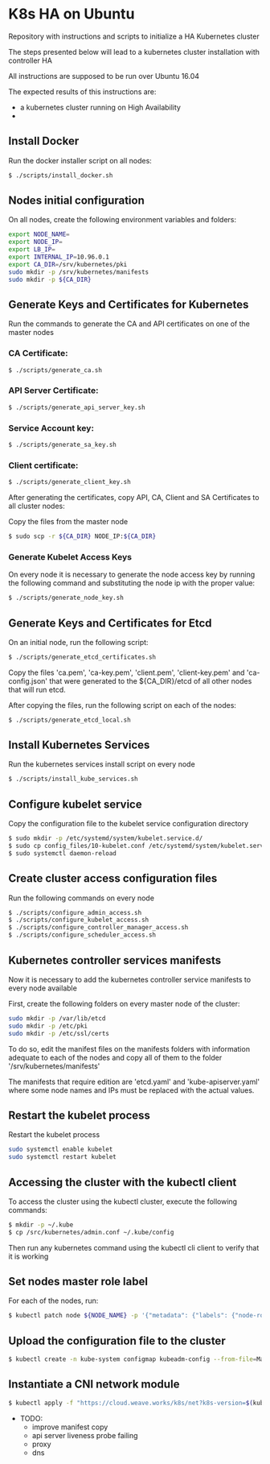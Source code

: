 # K8s HA on Ubuntu


Repository with instructions and scripts to initialize a HA Kubernetes cluster

The steps presented below will lead to a kubernetes cluster installation with controller HA

All instructions are supposed to be run over Ubuntu 16.04

The expected results of this instructions are:

 * a kubernetes cluster running on High Availability
 *

## Install Docker

Run the docker installer script on all nodes:

```bash
$ ./scripts/install_docker.sh
```

## Nodes initial configuration

On all nodes, create the following environment variables and folders:

```bash
export NODE_NAME=
export NODE_IP=
export LB_IP=
export INTERNAL_IP=10.96.0.1
export CA_DIR=/srv/kubernetes/pki
sudo mkdir -p /srv/kubernetes/manifests
sudo mkdir -p ${CA_DIR} 
```

## Generate Keys and Certificates for Kubernetes

Run the commands to generate the CA and API certificates on one of the master nodes

### CA Certificate:

```bash
$ ./scripts/generate_ca.sh
```

### API Server Certificate:

```bash
$ ./scripts/generate_api_server_key.sh
```

### Service Account key:

```bash
$ ./scripts/generate_sa_key.sh
```

### Client certificate:

```bash
$ ./scripts/generate_client_key.sh
```

After generating the certificates, copy API, CA, Client and SA Certificates to all cluster nodes:

Copy the files from the master node

```bash
$ sudo scp -r ${CA_DIR} NODE_IP:${CA_DIR}
```

### Generate Kubelet Access Keys

On every node it is necessary to generate the node access key by running the following command and substituting the node ip with the proper value:

```bash
$ ./scripts/generate_node_key.sh
```
 
## Generate Keys and Certificates for Etcd

On an initial node, run the following script:

```bash
$ ./scripts/generate_etcd_certificates.sh
```

Copy the files 'ca.pem', 'ca-key.pem', 'client.pem', 'client-key.pem' and 'ca-config.json' that were generated to the ${CA_DIR}/etcd of all other nodes that will run etcd.

After copying the files, run the following script on each of the nodes:

```bash
$ ./scripts/generate_etcd_local.sh
```


## Install Kubernetes Services

Run the kubernetes services install script on every node

```bash
$ ./scripts/install_kube_services.sh
```

## Configure kubelet service

Copy the configuration file to the kubelet service configuration directory

```bash
$ sudo mkdir -p /etc/systemd/system/kubelet.service.d/
$ sudo cp config_files/10-kubelet.conf /etc/systemd/system/kubelet.service.d/
$ sudo systemctl daemon-reload
```

## Create cluster access configuration files

Run the following commands on every node

```bash
$ ./scripts/configure_admin_access.sh
$ ./scripts/configure_kubelet_access.sh
$ ./scripts/configure_controller_manager_access.sh
$ ./scripts/configure_scheduler_access.sh
```

## Kubernetes controller services manifests

Now it is necessary to add the kubernetes controller service manifests to every node available

First, create the following folders on every master node of the cluster:

```bash
sudo mkdir -p /var/lib/etcd
sudo mkdir -p /etc/pki
sudo mkdir -p /etc/ssl/certs
```

To do so, edit the manifest files on the manifests folders with information adequate to each of the nodes and copy all of them to the folder '/srv/kubernetes/manifests'

The manifests that require edition are 'etcd.yaml' and 'kube-apiserver.yaml' where some node names and IPs must be replaced with the actual values.

## Restart the kubelet process

Restart the kubelet process

```bash
sudo systemctl enable kubelet
sudo systemctl restart kubelet
```

## Accessing the cluster with the kubectl client

To access the cluster using the kubectl cluster, execute the following commands:

```bash
$ mkdir -p ~/.kube
$ cp /src/kubernetes/admin.conf ~/.kube/config
```

Then run any kubernetes command using the kubectl cli client to verify that it is working

## Set nodes master role label


For each of the nodes, run:
```bash
$ kubectl patch node ${NODE_NAME} -p '{"metadata": {"labels": {"node-role.kubernetes.io/master": ""}}}'
```
## Upload the configuration file to the cluster

```bash
$ kubectl create -n kube-system configmap kubeadm-config --from-file=MasterConfiguration=/srv/kubernetes/admin.conf
```

## Instantiate a CNI network module

```bash
$ kubectl apply -f "https://cloud.weave.works/k8s/net?k8s-version=$(kubectl version | base64 | tr -d '\n')"
```

* TODO:
  * improve manifest copy
  * api server liveness probe failing
  * proxy
  * dns
